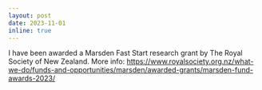 ```yaml
---
layout: post
date: 2023-11-01
inline: true
---
```


I have been awarded a Marsden Fast Start research grant by The Royal Society of New Zealand. More info: https://www.royalsociety.org.nz/what-we-do/funds-and-opportunities/marsden/awarded-grants/marsden-fund-awards-2023/